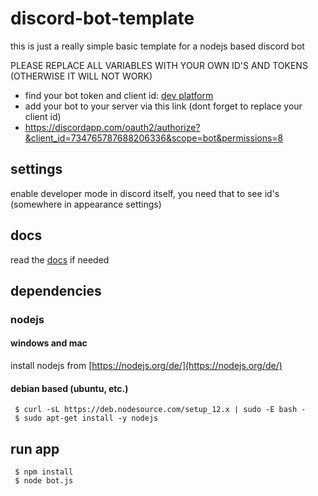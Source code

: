 # discord-bot-template
this is just a really simple basic template for a nodejs based discord bot

PLEASE REPLACE ALL VARIABLES WITH YOUR OWN ID'S AND TOKENS (OTHERWISE IT WILL NOT WORK)

* find your bot token and client id: [dev platform](https://discord.com/developers/applications/)
* add your bot to your server via this link (dont forget to replace your client id)
* https://discordapp.com/oauth2/authorize?&client_id=734765787688206336&scope=bot&permissions=8


## settings
enable developer mode in discord itself, you need that to see id's (somewhere in appearance settings)

## docs
read the [docs](https://discord.com/developers/docs/intro) if needed

## dependencies

### nodejs

#### windows and mac
install nodejs from [https://nodejs.org/de/](https://nodejs.org/de/)

#### debian based (ubuntu, etc.)
     $ curl -sL https://deb.nodesource.com/setup_12.x | sudo -E bash -
     $ sudo apt-get install -y nodejs
  
## run app
     $ npm install
     $ node bot.js

